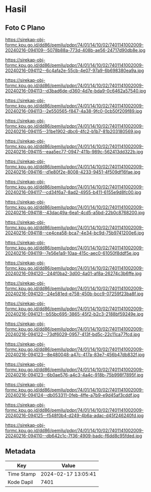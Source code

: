 # Hasil

## Foto C Plano

https://sirekap-obj-formc.kpu.go.id/dd86/pemilu/pdpr/74/01/14/10/02/7401141002009-20240216-094109--5078b88a-773d-408b-ae56-24717d90db8e.jpg

https://sirekap-obj-formc.kpu.go.id/dd86/pemilu/pdpr/74/01/14/10/02/7401141002009-20240216-094112--6c4afa2e-55cb-4e07-97a9-6b698380ea9a.jpg

https://sirekap-obj-formc.kpu.go.id/dd86/pemilu/pdpr/74/01/14/10/02/7401141002009-20240216-094113--d3bad6de-d360-4d7e-bda9-0c6462a57540.jpg

https://sirekap-obj-formc.kpu.go.id/dd86/pemilu/pdpr/74/01/14/10/02/7401141002009-20240216-094113--2e550565-f847-4a38-9fc0-0cb50f209f89.jpg

https://sirekap-obj-formc.kpu.go.id/dd86/pemilu/pdpr/74/01/14/10/02/7401141002009-20240216-094115--31be1902-dbc6-4fc2-b1b7-81b203180569.jpg

https://sirekap-obj-formc.kpu.go.id/dd86/pemilu/pdpr/74/01/14/10/02/7401141002009-20240216-094115--eaa5ec77-0947-411b-989c-562413dd322b.jpg

https://sirekap-obj-formc.kpu.go.id/dd86/pemilu/pdpr/74/01/14/10/02/7401141002009-20240216-094116--d1e80f2e-8008-4233-9451-4f509df16fae.jpg

https://sirekap-obj-formc.kpu.go.id/dd86/pemilu/pdpr/74/01/14/10/02/7401141002009-20240216-094117--cd34f6a7-8ad2-4955-b411-6155e9d8fc00.jpg

https://sirekap-obj-formc.kpu.go.id/dd86/pemilu/pdpr/74/01/14/10/02/7401141002009-20240216-094118--43dac49a-6ea1-4cd5-a5bd-22b0c8768200.jpg

https://sirekap-obj-formc.kpu.go.id/dd86/pemilu/pdpr/74/01/14/10/02/7401141002009-20240216-094118--ce4cea58-bca7-4e34-bc9d-75b9741200e6.jpg

https://sirekap-obj-formc.kpu.go.id/dd86/pemilu/pdpr/74/01/14/10/02/7401141002009-20240216-094119--7e56e1a9-10aa-415c-aec0-61050f8ddf5e.jpg

https://sirekap-obj-formc.kpu.go.id/dd86/pemilu/pdpr/74/01/14/10/02/7401141002009-20240216-094120--244f0ba2-3d00-4a01-af8a-26274c3b6ffe.jpg

https://sirekap-obj-formc.kpu.go.id/dd86/pemilu/pdpr/74/01/14/10/02/7401141002009-20240216-094120--24e581ed-e758-450b-bcc9-07259f23ba8f.jpg

https://sirekap-obj-formc.kpu.go.id/dd86/pemilu/pdpr/74/01/14/10/02/7401141002009-20240216-094121--b55bc695-3865-45f2-b2c3-2188bf59249e.jpg

https://sirekap-obj-formc.kpu.go.id/dd86/pemilu/pdpr/74/01/14/10/02/7401141002009-20240216-094122--73df6029-0957-413f-bd5c-22c11ca77fcd.jpg

https://sirekap-obj-formc.kpu.go.id/dd86/pemilu/pdpr/74/01/14/10/02/7401141002009-20240216-094123--8e480048-a47c-417a-83e7-456b47db832f.jpg

https://sirekap-obj-formc.kpu.go.id/dd86/pemilu/pdpr/74/01/14/10/02/7401141002009-20240216-094123--6b0ae576-a4c3-4a4c-918b-75b998f7895f.jpg

https://sirekap-obj-formc.kpu.go.id/dd86/pemilu/pdpr/74/01/14/10/02/7401141002009-20240216-094124--db053311-0feb-4ffe-a7b9-e9d45af3cddf.jpg

https://sirekap-obj-formc.kpu.go.id/dd86/pemilu/pdpr/74/01/14/10/02/7401141002009-20240216-094125--f548f0b4-d249-4b6a-adac-d45f246240fd.jpg

https://sirekap-obj-formc.kpu.go.id/dd86/pemilu/pdpr/74/01/14/10/02/7401141002009-20240216-094110--db642c1c-7f36-4909-badc-f6dd8c95fded.jpg


## Metadata

| Key        | Value               |
| ---------- | ------------------- |
| Time Stamp | 2024-02-17 13:05:41 |
| Kode Dapil | 7401                |



